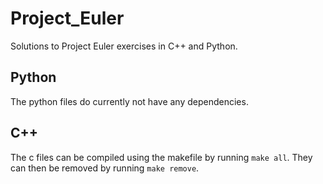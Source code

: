 # Project\_Euler
Solutions to Project Euler exercises in C++ and Python.

## Python
The python files do currently not have any dependencies.

## C++
The c files can be compiled using the makefile by running `make all`.
They can then be removed by running `make remove`.
